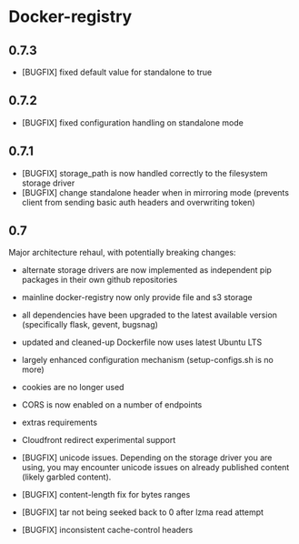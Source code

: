 # Docker-registry

## 0.7.3

 * [BUGFIX] fixed default value for standalone to true

## 0.7.2

 * [BUGFIX] fixed configuration handling on standalone mode

## 0.7.1

 * [BUGFIX] storage_path is now handled correctly to the filesystem storage driver
 * [BUGFIX] change standalone header when in mirroring mode (prevents client from sending basic auth headers and overwriting token)

## 0.7

Major architecture rehaul, with potentially breaking changes:

 * alternate storage drivers are now implemented as independent pip packages in their own github repositories
 * mainline docker-registry now only provide file and s3 storage
 * all dependencies have been upgraded to the latest available version (specifically flask, gevent, bugsnag)
 * updated and cleaned-up Dockerfile now uses latest Ubuntu LTS
 * largely enhanced configuration mechanism (setup-configs.sh is no more)
 * cookies are no longer used
 * CORS is now enabled on a number of endpoints
 * extras requirements
 * Cloudfront redirect experimental support

 * [BUGFIX] unicode issues. Depending on the storage driver you are using, you may encounter unicode issues on already published content (likely garbled content).
 * [BUGFIX] content-length fix for bytes ranges
 * [BUGFIX] tar not being seeked back to 0 after lzma read attempt
 * [BUGFIX] inconsistent cache-control headers
